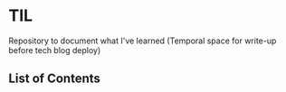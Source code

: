 # TIL
Repository to document what I've learned (Temporal space for write-up before tech blog deploy)


## List of Contents
